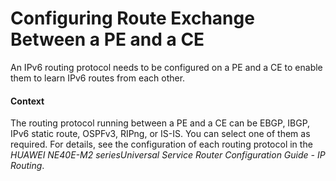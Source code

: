 Configuring Route Exchange Between a PE and a CE
================================================

An IPv6 routing protocol needs to be configured on a PE and a CE to enable them to learn IPv6 routes from each other.

#### Context

The routing protocol running between a PE and a CE can be EBGP, IBGP, IPv6 static route, OSPFv3, RIPng, or IS-IS. You can select one of them as required. For details, see the configuration of each routing protocol in the *HUAWEI NE40E-M2 seriesUniversal Service Router Configuration Guide - IP Routing*.